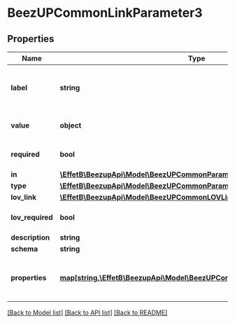 # BeezUPCommonLinkParameter3

## Properties
Name | Type | Description | Notes
------------ | ------------- | ------------- | -------------
**label** | **string** | The label corresponding to the link parameter. This label is automatically translated based on the Accept-Language http header. | [optional] 
**value** | **object** | The value of the parameter. It can be an integer a string or an object. | [optional] 
**required** | **bool** |  | [optional] [default to false]
**in** | [**\EffetB\BeezupApi\Model\BeezUPCommonParameterIn**](BeezUPCommonParameterIn.md) |  | 
**type** | [**\EffetB\BeezupApi\Model\BeezUPCommonParameterType**](BeezUPCommonParameterType.md) |  | [optional] 
**lov_link** | [**\EffetB\BeezupApi\Model\BeezUPCommonLOVLink3**](BeezUPCommonLOVLink3.md) |  | [optional] 
**lov_required** | **bool** | If true, you MUST indicate a value from the list of values otherwise it&#39;s a freetext | [optional] 
**description** | **string** | description of the parameter | [optional] 
**schema** | **string** | schema of the parameter | [optional] 
**properties** | [**map[string,\EffetB\BeezupApi\Model\BeezUPCommonLinkParameterProperty3]**](BeezUPCommonLinkParameterProperty3.md) | If the parameter is an object with flexible properties (additionProperties/dictionary), we will describe the properties of the object. | [optional] 

[[Back to Model list]](../README.md#documentation-for-models) [[Back to API list]](../README.md#documentation-for-api-endpoints) [[Back to README]](../README.md)


